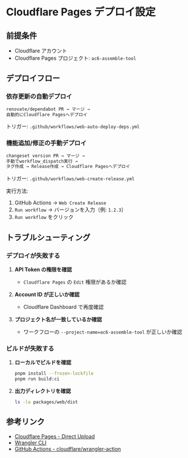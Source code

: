# Cloudflare Pages デプロイ設定

## 前提条件

- Cloudflare アカウント
- Cloudflare Pages プロジェクト: `ac6-assemble-tool`

## デプロイフロー

### 依存更新の自動デプロイ

```txt
renovate/dependabot PR → マージ →
自動的にCloudflare Pagesへデプロイ
```

トリガー: `.github/workflows/web-auto-deploy-deps.yml`

### 機能追加/修正の手動デプロイ

```txt
changeset version PR → マージ →
手動でworkflow_dispatch実行 →
タグ作成 → Release作成 → Cloudflare Pagesへデプロイ
```

トリガー: `.github/workflows/web-create-release.yml`

実行方法:

1. GitHub Actions → `Web Create Release`
2. `Run workflow` → バージョンを入力（例: `1.2.3`）
3. `Run workflow` をクリック

## トラブルシューティング

### デプロイが失敗する

1. **API Token の権限を確認**
   - `Cloudflare Pages` の `Edit` 権限があるか確認

2. **Account ID が正しいか確認**
   - Cloudflare Dashboard で再度確認

3. **プロジェクト名が一致しているか確認**
   - ワークフローの `--project-name=ac6-assemble-tool` が正しいか確認

### ビルドが失敗する

1. **ローカルでビルドを確認**

   ```bash
   pnpm install --frozen-lockfile
   pnpm run build:ci
   ```

2. **出力ディレクトリを確認**

   ```bash
   ls -la packages/web/dist
   ```

## 参考リンク

- [Cloudflare Pages - Direct Upload](https://developers.cloudflare.com/pages/platform/direct-upload/)
- [Wrangler CLI](https://developers.cloudflare.com/workers/wrangler/)
- [GitHub Actions - cloudflare/wrangler-action](https://github.com/cloudflare/wrangler-action)
